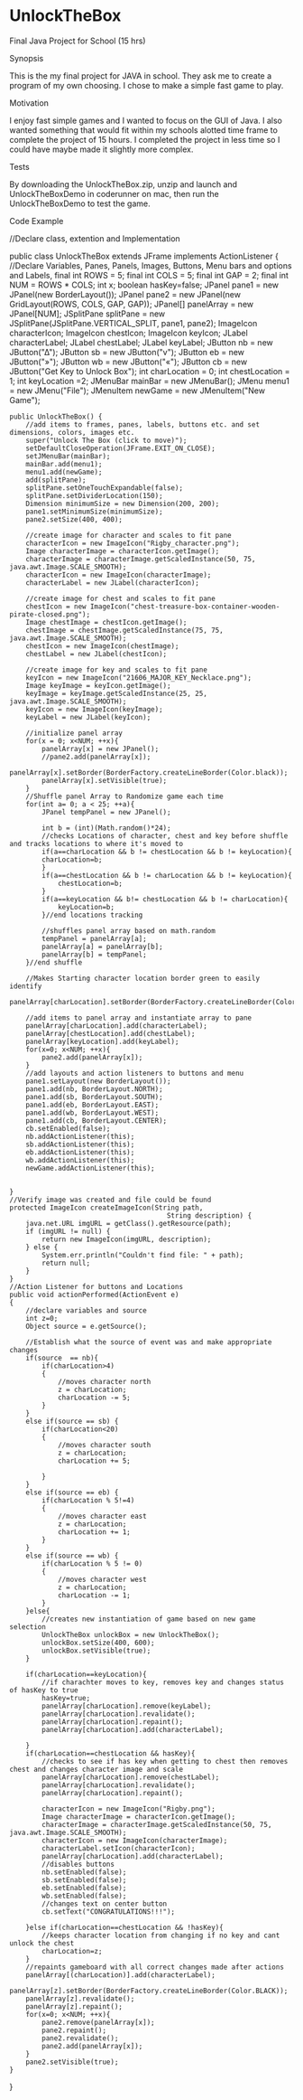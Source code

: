 # UnlockTheBox
Final Java Project for School (15 hrs)

Synopsis

This is the my final project for JAVA in school. They ask me to create a program of my own choosing. I chose to make a simple fast game to play. 



Motivation

I enjoy fast simple games and I wanted to focus on the GUI of Java. I also wanted something that would fit within my schools alotted time frame to complete the project of 15 hours. I completed the project in less time so I could have maybe made it slightly more complex.


Tests

By downloading the UnlockTheBox.zip, unzip and launch and UnlockTheBoxDemo in coderunner on mac, then run the UnlockTheBoxDemo to test the game.


Code Example


//Declare class, extention and Implementation

public class UnlockTheBox extends JFrame implements ActionListener {
	//Declare Variables, Panes, Panels, Images, Buttons, Menu bars and options and Labels,
	final int ROWS = 5;
	final int COLS = 5;
	final int GAP = 2;
	final int NUM = ROWS * COLS;
	int x;
	boolean hasKey=false;
	JPanel pane1 = new JPanel(new BorderLayout());
	JPanel pane2 = new JPanel(new GridLayout(ROWS, COLS, GAP, GAP));
	JPanel[] panelArray = new JPanel[NUM];
	JSplitPane splitPane = new JSplitPane(JSplitPane.VERTICAL_SPLIT, pane1, pane2);
	ImageIcon characterIcon;
	ImageIcon chestIcon;
	ImageIcon keyIcon;
	JLabel characterLabel;
	JLabel chestLabel;
	JLabel keyLabel;
	JButton nb = new JButton("∆");
	JButton sb = new JButton("v");
	JButton eb = new JButton("»");
	JButton wb = new JButton("«");
	JButton cb = new JButton("Get Key to Unlock Box");
	int charLocation = 0;
	int chestLocation = 1;
	int keyLocation =2;
	JMenuBar mainBar = new JMenuBar();
	JMenu menu1 = new JMenu("File");
	JMenuItem newGame = new JMenuItem("New Game");
	
	
	public UnlockTheBox() {
		//add items to frames, panes, labels, buttons etc. and set dimensions, colors, images etc.
		super("Unlock The Box (click to move)");
		setDefaultCloseOperation(JFrame.EXIT_ON_CLOSE);
		setJMenuBar(mainBar);
		mainBar.add(menu1);
		menu1.add(newGame);
		add(splitPane);
		splitPane.setOneTouchExpandable(false);
		splitPane.setDividerLocation(150);
		Dimension minimumSize = new Dimension(200, 200);
		pane1.setMinimumSize(minimumSize);
		pane2.setSize(400, 400);
		
		//create image for character and scales to fit pane
		characterIcon = new ImageIcon("Rigby_character.png");
		Image characterImage = characterIcon.getImage();
		characterImage = characterImage.getScaledInstance(50, 75, java.awt.Image.SCALE_SMOOTH);
		characterIcon = new ImageIcon(characterImage);
		characterLabel = new JLabel(characterIcon);
		
		//create image for chest and scales to fit pane
		chestIcon = new ImageIcon("chest-treasure-box-container-wooden-pirate-closed.png");
		Image chestImage = chestIcon.getImage();
		chestImage = chestImage.getScaledInstance(75, 75, java.awt.Image.SCALE_SMOOTH);
		chestIcon = new ImageIcon(chestImage);
		chestLabel = new JLabel(chestIcon);
		
		//create image for key and scales to fit pane
		keyIcon = new ImageIcon("21606_MAJOR_KEY_Necklace.png");
		Image keyImage = keyIcon.getImage();
		keyImage = keyImage.getScaledInstance(25, 25, java.awt.Image.SCALE_SMOOTH);
		keyIcon = new ImageIcon(keyImage);
		keyLabel = new JLabel(keyIcon);

		//initialize panel array
		for(x = 0; x<NUM; ++x){
			panelArray[x] = new JPanel();
			//pane2.add(panelArray[x]);
			panelArray[x].setBorder(BorderFactory.createLineBorder(Color.black));
			panelArray[x].setVisible(true);
		}
		//Shuffle panel Array to Randomize game each time
		for(int a= 0; a < 25; ++a){
			JPanel tempPanel = new JPanel();
			
			int b = (int)(Math.random()*24);
			//checks Locations of character, chest and key before shuffle and tracks locations to where it's moved to
			if(a==charLocation && b != chestLocation && b != keyLocation){
			charLocation=b;
			}
			if(a==chestLocation && b != charLocation && b != keyLocation){
				chestLocation=b;
			}
			if(a==keyLocation && b!= chestLocation && b != charLocation){
				keyLocation=b;
			}//end locations tracking
			
			//shuffles panel array based on math.random
			tempPanel = panelArray[a];
			panelArray[a] = panelArray[b];
			panelArray[b] = tempPanel;
		}//end shuffle
		
		//Makes Starting character location border green to easily identify
		panelArray[charLocation].setBorder(BorderFactory.createLineBorder(Color.GREEN));
		
		//add items to panel array and instantiate array to pane
		panelArray[charLocation].add(characterLabel);
		panelArray[chestLocation].add(chestLabel);
		panelArray[keyLocation].add(keyLabel);
		for(x=0; x<NUM; ++x){
			pane2.add(panelArray[x]);
		}
		//add layouts and action listeners to buttons and menu 
		pane1.setLayout(new BorderLayout());
		pane1.add(nb, BorderLayout.NORTH);
	 	pane1.add(sb, BorderLayout.SOUTH);
		pane1.add(eb, BorderLayout.EAST);
		pane1.add(wb, BorderLayout.WEST); 
		pane1.add(cb, BorderLayout.CENTER);
		cb.setEnabled(false);
		nb.addActionListener(this);
		sb.addActionListener(this);
		eb.addActionListener(this);
		wb.addActionListener(this);
		newGame.addActionListener(this);
		
		
	}
	//Verify image was created and file could be found
	protected ImageIcon createImageIcon(String path,
										   String description) {
		java.net.URL imgURL = getClass().getResource(path);
		if (imgURL != null) {
			return new ImageIcon(imgURL, description);
		} else {
			System.err.println("Couldn't find file: " + path);
			return null;
		}
	}
	//Action Listener for buttons and Locations
	public void actionPerformed(ActionEvent e)
	{
		//declare variables and source
		int z=0;
		Object source = e.getSource();
		
		//Establish what the source of event was and make appropriate changes
		if(source  == nb){
			if(charLocation>4)
			{
				//moves character north
				z = charLocation;
				charLocation -= 5;
			}
		}
		else if(source == sb) {
			if(charLocation<20)
			{
				//moves character south
				z = charLocation;
				charLocation += 5;
			
			}
		}
		else if(source == eb) {
			if(charLocation % 5!=4)
			{
				//moves character east
				z = charLocation;
				charLocation += 1;
			}
		}
		else if(source == wb) {      
			if(charLocation % 5 != 0)
			{
				//moves character west
				z = charLocation;
				charLocation -= 1;
			}
		}else{
			//creates new instantiation of game based on new game selection
			UnlockTheBox unlockBox = new UnlockTheBox();
			unlockBox.setSize(400, 600);
			unlockBox.setVisible(true);
		}
		
		if(charLocation==keyLocation){
			//if charachter moves to key, removes key and changes status of hasKey to true
			hasKey=true;
			panelArray[charLocation].remove(keyLabel);
			panelArray[charLocation].revalidate();
			panelArray[charLocation].repaint();
			panelArray[charLocation].add(characterLabel);
						
		}
		if(charLocation==chestLocation && hasKey){
			//checks to see if has key when getting to chest then removes chest and changes character image and scale
			panelArray[charLocation].remove(chestLabel);
			panelArray[charLocation].revalidate();
			panelArray[charLocation].repaint();
			
			characterIcon = new ImageIcon("Rigby.png");
			Image characterImage = characterIcon.getImage();
			characterImage = characterImage.getScaledInstance(50, 75, java.awt.Image.SCALE_SMOOTH);
			characterIcon = new ImageIcon(characterImage);
			characterLabel.setIcon(characterIcon);
			panelArray[charLocation].add(characterLabel);
			//disables buttons
			nb.setEnabled(false);
			sb.setEnabled(false);
			eb.setEnabled(false);
			wb.setEnabled(false);
			//changes text on center button
			cb.setText("CONGRATULATIONS!!!");
						
		}else if(charLocation==chestLocation && !hasKey){
			//keeps character location from changing if no key and cant unlock the chest
			charLocation=z;
		}
		//repaints gameboard with all correct changes made after actions
		panelArray[(charLocation)].add(characterLabel);
		panelArray[z].setBorder(BorderFactory.createLineBorder(Color.BLACK));
		panelArray[z].revalidate();
		panelArray[z].repaint();
		for(x=0; x<NUM; ++x){
			pane2.remove(panelArray[x]);
			pane2.repaint();
			pane2.revalidate();
			pane2.add(panelArray[x]);
		}
		pane2.setVisible(true);
	}
}
